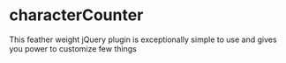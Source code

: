 # characterCounter
This feather weight jQuery plugin is exceptionally simple to use and gives you power to customize few things
